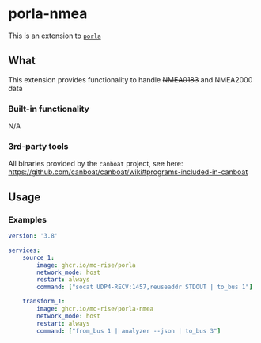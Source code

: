 # porla-nmea
This is an extension to [`porla`](https://github.com/MO-RISE/porla)

## What

This extension provides functionality to handle ~~NMEA0183~~ and NMEA2000 data

### Built-in functionality

N/A

### 3rd-party tools

All binaries provided by the `canboat` project, see here: https://github.com/canboat/canboat/wiki#programs-included-in-canboat

## Usage

### Examples

```yaml
version: '3.8'

services:
    source_1:
        image: ghcr.io/mo-rise/porla
        network_mode: host
        restart: always
        command: ["socat UDP4-RECV:1457,reuseaddr STDOUT | to_bus 1"]

    transform_1:
        image: ghcr.io/mo-rise/porla-nmea
        network_mode: host
        restart: always
        command: ["from_bus 1 | analyzer --json | to_bus 3"]
```
